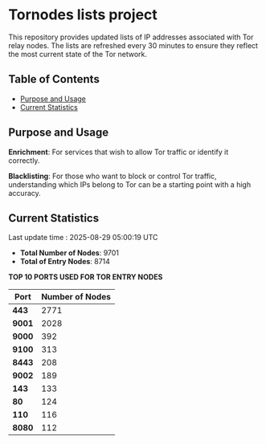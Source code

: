 # Tornodes lists project

This repository provides updated lists of IP addresses associated with Tor relay nodes. The lists are refreshed every 30 minutes to ensure they reflect the most current state of the Tor network.

## Table of Contents

- [Purpose and Usage](#purpose-and-usage)
- [Current Statistics](#current-statistics)


## Purpose and Usage

**Enrichment**: For services that wish to allow Tor traffic or identify it correctly.

**Blacklisting**: For those who want to block or control Tor traffic, understanding which IPs belong to Tor can be a starting point with a high accuracy.

## Current Statistics

Last update time : 2025-08-29 05:00:19 UTC

- **Total Number of Nodes**: 9701
- **Total of Entry Nodes**: 8714

**TOP 10 PORTS USED FOR TOR ENTRY NODES**

| **Port** | **Number of Nodes** |
|------|-----------------|
| **443**   | 2771  |
| **9001**   | 2028  |
| **9000**   | 392  |
| **9100**   | 313  |
| **8443**   | 208  |
| **9002**   | 189  |
| **143**   | 133  |
| **80**   | 124  |
| **110**   | 116  |
| **8080**   | 112  |

